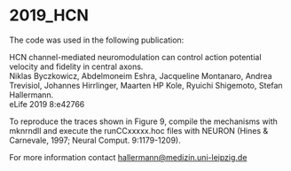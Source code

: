 # 2019_HCN
The code was used in the following publication:

HCN channel-mediated neuromodulation can control action potential velocity and fidelity in central axons.  
Niklas Byczkowicz, Abdelmoneim Eshra, Jacqueline Montanaro, Andrea Trevisiol, Johannes Hirrlinger, Maarten HP Kole, Ryuichi Shigemoto, Stefan Hallermann.  
eLife 2019 8:e42766  

To reproduce the traces shown in Figure 9, compile the mechanisms with mknrndll and execute the runCCxxxxx.hoc files with NEURON (Hines & Carnevale, 1997; Neural Comput. 9:1179-1209).

For more information contact hallermann@medizin.uni-leipzig.de 
